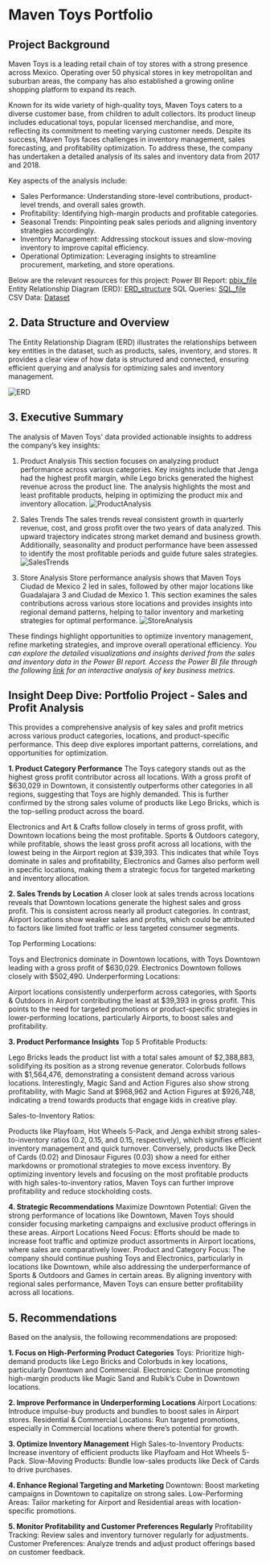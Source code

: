 # Maven Toys Portfolio

## Project Background
Maven Toys is a leading retail chain of toy stores with a strong presence across Mexico. Operating over 50 physical stores in key metropolitan and suburban areas, the company has also established a growing online shopping platform to expand its reach. 

Known for its wide variety of high-quality toys, Maven Toys caters to a diverse customer base, from children to adult collectors. Its product lineup includes educational toys, popular licensed merchandise, and more, reflecting its commitment to meeting varying customer needs. Despite its success, Maven Toys faces challenges in inventory management, sales forecasting, and profitability optimization. To address these, the company has undertaken a detailed analysis of its sales and inventory data from 2017 and 2018.

Key aspects of the analysis include:
  - Sales Performance: Understanding store-level contributions, product-level trends, and overall sales growth.
  - Profitability: Identifying high-margin products and profitable categories.
  - Seasonal Trends: Pinpointing peak sales periods and aligning inventory strategies accordingly.
  - Inventory Management: Addressing stockout issues and slow-moving inventory to improve capital efficiency.
  - Operational Optimization: Leveraging insights to streamline procurement, marketing, and store operations.

Below are the relevant resources for this project:
  Power BI Report: <a href="https://github.com/Tadichi/maven-toys-data-analysis/blob/main/toy_sales.pbix">pbix_file</a>
  Entity Relationship Diagram (ERD): <a href="https://github.com/Tadichi/maven-toys-data-analysis/blob/main/ERD.PNG">ERD_structure</a>
  SQL Queries: <a href="https://github.com/Tadichi/maven-toys-data-analysis/blob/main/SQL%20Queires.sql">SQL_file</a>
  CSV Data: <a href="https://github.com/Tadichi/maven-toys-data-analysis/tree/main/Project%20Files">Dataset</a>

## 2. Data Structure and Overview
The Entity Relationship Diagram (ERD) illustrates the relationships between key entities in the dataset, such as products, sales, inventory, and stores. It provides a clear view of how data is structured and connected, ensuring efficient querying and analysis for optimizing sales and inventory management.

![ERD](https://github.com/user-attachments/assets/2ffadc5e-1b54-4431-b33a-be254a03bf9a)


## 3. Executive Summary
The analysis of Maven Toys' data provided actionable insights to address the company’s key insights:

1. Product Analysis
This section focuses on analyzing product performance across various categories. Key insights include that Jenga had the highest profit margin, while Lego bricks generated the highest revenue across the product line. The analysis highlights the most and least profitable products, helping in optimizing the product mix and inventory allocation.
![ProductAnalysis](https://github.com/user-attachments/assets/db1cba07-ab4d-4228-9a09-408598c1f646)

2. Sales Trends
The sales trends reveal consistent growth in quarterly revenue, cost, and gross profit over the two years of data analyzed. This upward trajectory indicates strong market demand and business growth. Additionally, seasonality and product performance have been assessed to identify the most profitable periods and guide future sales strategies.
![SalesTrends](https://github.com/user-attachments/assets/a5a7a88a-3b02-47f5-b7ed-e81ca4f659b6)

3. Store Analysis
Store performance analysis shows that Maven Toys Ciudad de Mexico 2 led in sales, followed by other major locations like Guadalajara 3 and Ciudad de Mexico 1. This section examines the sales contributions across various store locations and provides insights into regional demand patterns, helping to tailor inventory and marketing strategies for optimal performance.
![StoreAnalysis](https://github.com/user-attachments/assets/16c7e348-89a9-47a2-be49-2480eb2c90c5)

These findings highlight opportunities to optimize inventory management, refine marketing strategies, and improve overall operational efficiency.
*You can explore the detailed visualizations and insights derived from the sales and inventory data in the Power BI report. Access the Power BI file through the following <a href="https://github.com/Tadichi/maven-toys-data-analysis/blob/main/toy_sales.pbix">link</a> for an interactive analysis of key business metrics.*

## Insight Deep Dive: Portfolio Project - Sales and Profit Analysis
This provides a comprehensive analysis of key sales and profit metrics across various product categories, locations, and product-specific performance. This deep dive explores important patterns, correlations, and opportunities for optimization.

**1. Product Category Performance**
The Toys category stands out as the highest gross profit contributor across all locations. With a gross profit of $630,029 in Downtown, it consistently outperforms other categories in all regions, suggesting that Toys are highly demanded. This is further confirmed by the strong sales volume of products like Lego Bricks, which is the top-selling product across the board.

Electronics and Art & Crafts follow closely in terms of gross profit, with Downtown locations being the most profitable.
Sports & Outdoors category, while profitable, shows the least gross profit across all locations, with the lowest being in the Airport region at $39,393.
This indicates that while Toys dominate in sales and profitability, Electronics and Games also perform well in specific locations, making them a strategic focus for targeted marketing and inventory allocation.

**2. Sales Trends by Location**
A closer look at sales trends across locations reveals that Downtown locations generate the highest sales and gross profit. This is consistent across nearly all product categories. In contrast, Airport locations show weaker sales and profits, which could be attributed to factors like limited foot traffic or less targeted consumer segments.

Top Performing Locations:

Toys and Electronics dominate in Downtown locations, with Toys Downtown leading with a gross profit of $630,029.
Electronics Downtown follows closely with $502,490.
Underperforming Locations:

Airport locations consistently underperform across categories, with Sports & Outdoors in Airport contributing the least at $39,393 in gross profit.
This points to the need for targeted promotions or product-specific strategies in lower-performing locations, particularly Airports, to boost sales and profitability.

**3. Product Performance Insights**
Top 5 Profitable Products:

Lego Bricks leads the product list with a total sales amount of $2,388,883, solidifying its position as a strong revenue generator.
Colorbuds follows with $1,564,476, demonstrating a consistent demand across various locations.
Interestingly, Magic Sand and Action Figures also show strong profitability, with Magic Sand at $968,962 and Action Figures at $926,748, indicating a trend towards products that engage kids in creative play.

Sales-to-Inventory Ratios:

Products like Playfoam, Hot Wheels 5-Pack, and Jenga exhibit strong sales-to-inventory ratios (0.2, 0.15, and 0.15, respectively), which signifies efficient inventory management and quick turnover.
Conversely, products like Deck of Cards (0.02) and Dinosaur Figures (0.03) show a need for either markdowns or promotional strategies to move excess inventory.
By optimizing inventory levels and focusing on the most profitable products with high sales-to-inventory ratios, Maven Toys can further improve profitability and reduce stockholding costs.

**4. Strategic Recommendations**
Maximize Downtown Potential: Given the strong performance of locations like Downtown, Maven Toys should consider focusing marketing campaigns and exclusive product offerings in these areas.
Airport Locations Need Focus: Efforts should be made to increase foot traffic and optimize product assortments in Airport locations, where sales are comparatively lower.
Product and Category Focus: The company should continue pushing Toys and Electronics, particularly in locations like Downtown, while also addressing the underperformance of Sports & Outdoors and Games in certain areas.
By aligning inventory with regional sales performance, Maven Toys can ensure better profitability across all locations.


## 5. Recommendations
Based on the analysis, the following recommendations are proposed:

**1. Focus on High-Performing Product Categories**
Toys: Prioritize high-demand products like Lego Bricks and Colorbuds in key locations, particularly Downtown and Commercial.
Electronics: Continue promoting high-margin products like Magic Sand and Rubik’s Cube in Downtown locations.

**2. Improve Performance in Underperforming Locations**
Airport Locations: Introduce impulse-buy products and bundles to boost sales in Airport stores.
Residential & Commercial Locations: Run targeted promotions, especially in Commercial locations where there’s potential for growth.

**3. Optimize Inventory Management**
High Sales-to-Inventory Products: Increase inventory of efficient products like Playfoam and Hot Wheels 5-Pack.
Slow-Moving Products: Bundle low-sales products like Deck of Cards to drive purchases.

**4. Enhance Regional Targeting and Marketing**
Downtown: Boost marketing campaigns in Downtown to capitalize on strong sales.
Low-Performing Areas: Tailor marketing for Airport and Residential areas with location-specific promotions.

**5. Monitor Profitability and Customer Preferences Regularly**
Profitability Tracking: Review sales and inventory turnover regularly for adjustments.
Customer Preferences: Analyze trends and adjust product offerings based on customer feedback.


